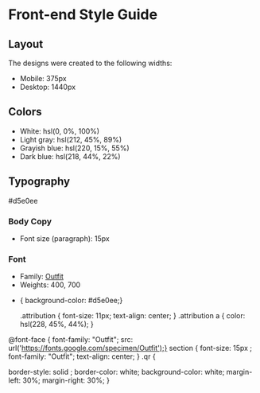 # Front-end Style Guide

## Layout

The designs were created to the following widths:

- Mobile: 375px
- Desktop: 1440px

## Colors

- White: hsl(0, 0%, 100%)
- Light gray: hsl(212, 45%, 89%)
- Grayish blue: hsl(220, 15%, 55%)
- Dark blue: hsl(218, 44%, 22%)

## Typography

#d5e0ee


### Body Copy

- Font size (paragraph): 15px

### Font

- Family: [Outfit](https://fonts.google.com/specimen/Outfit)
- Weights: 400, 700



* { background-color: #d5e0ee;}

    .attribution { font-size: 11px; text-align: center; }
    .attribution a { color: hsl(228, 45%, 44%); }

@font-face {
  font-family: "Outfit";
    src: url('https://fonts.google.com/specimen/Outfit');}
section {
  font-size: 15px ;
    font-family: "Outfit";
    text-align: center; 
}
.qr {

  border-style: solid ;
  border-color: white;
  background-color: white;
  margin-left: 30%;
  margin-right: 30%;
}